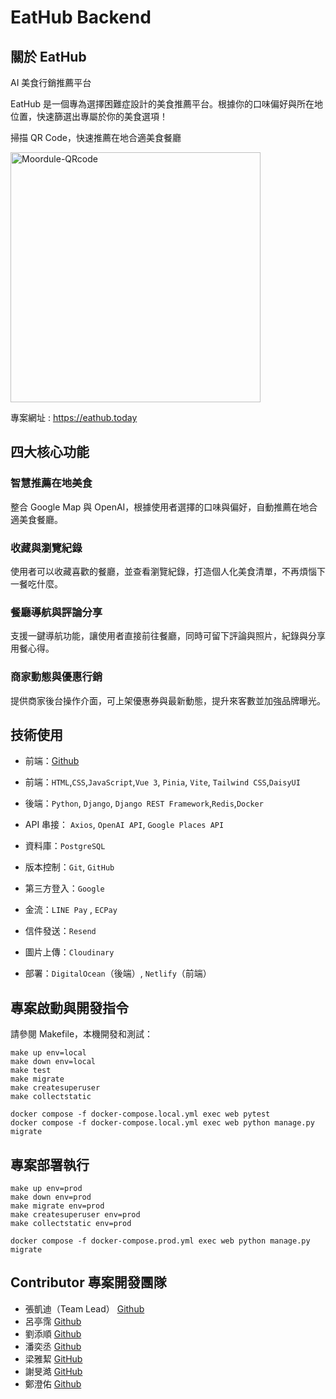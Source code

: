 # EatHub Backend

## 關於 EatHub

AI 美食行銷推薦平台

EatHub 是一個專為選擇困難症設計的美食推薦平台。根據你的口味偏好與所在地位置，快速篩選出專屬於你的美食選項！

掃描 QR Code，快速推薦在地合適美食餐廳

<img src="https://res.cloudinary.com/dztenycjx/image/upload/v1749717013/restaurants/review_e59a5b21-a22c-40df-b1fb-45681734d72c.jpg.png" alt="Moordule-QRcode" width="400"/>

專案網址 : https://eathub.today

## 四大核心功能

### 智慧推薦在地美食

整合 Google Map 與 OpenAI，根據使用者選擇的口味與偏好，自動推薦在地合適美食餐廳。

### 收藏與瀏覽紀錄

使用者可以收藏喜歡的餐廳，並查看瀏覽紀錄，打造個人化美食清單，不再煩惱下一餐吃什麼。

### 餐廳導航與評論分享

支援一鍵導航功能，讓使用者直接前往餐廳，同時可留下評論與照片，紀錄與分享用餐心得。

### 商家動態與優惠行銷

提供商家後台操作介面，可上架優惠券與最新動態，提升來客數並加強品牌曝光。

## 技術使用

- 前端：[Github](https://github.com/astrocamp/19th-EatHub-Frontend)

- 前端：`HTML`,`CSS`,`JavaScript`,`Vue 3`, `Pinia`, `Vite`, `Tailwind CSS`,`DaisyUI`
- 後端：`Python`, `Django`, `Django REST Framework`,`Redis`,`Docker`
- API 串接： `Axios`, `OpenAI API`, `Google Places API`
- 資料庫：`PostgreSQL`
- 版本控制：`Git`, `GitHub`
- 第三方登入：`Google`
- 金流：`LINE Pay` , `ECPay`
- 信件發送：`Resend`
- 圖片上傳：`Cloudinary`
- 部署：`DigitalOcean`（後端）, `Netlify`（前端）

## 專案啟動與開發指令

請參閱 Makefile，本機開發和測試：

```
make up env=local
make down env=local
make test
make migrate
make createsuperuser
make collectstatic
```

```
docker compose -f docker-compose.local.yml exec web pytest
docker compose -f docker-compose.local.yml exec web python manage.py migrate
```

## 專案部署執行

```
make up env=prod
make down env=prod
make migrate env=prod
make createsuperuser env=prod
make collectstatic env=prod
```

```
docker compose -f docker-compose.prod.yml exec web python manage.py migrate
```

## Contributor 專案開發團隊

- 張凱迪（Team Lead） [Github](https://github.com/kdchang)
- 呂亭霈 [Github](https://github.com/Ting-gif)
- 劉添順 [Github](https://github.com/skysoon1406)
- 潘奕丞 [Github](https://github.com/s30175175)
- 梁雅絜 [GitHub](https://github.com/comea22)
- 謝旻澔 [GitHub](https://github.com/qWer79790922)
- 鄭澄佑 [Github](https://github.com/trigunbob123)
